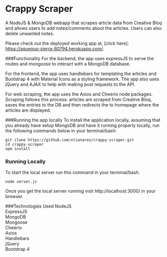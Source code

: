 # Crappy Scraper
A NodeJS & MongoDB webapp that scrapes article data from Creative Bloq and allows users to add notes/comments about the articles. Users can also delete unwanted notes.

Please check out the deployed working app at, [click here]: https://aqueous-sierra-80794.herokuapp.com/.

###Functionality
For the backend, the app uses expressJS to serve the routes and mongoose to interact with a MongoDB database.

For the frontend, the app uses handlebars for templating the articles and Bootstrap 4 with Material Icons as a styling framework. The app also uses jQuery and AJAX to help with making post requests to the API.

For web scraping, the app uses the Axios and Cheerio node packages. Scraping follows this process: articles are scraped from Creative Bloq, saves the entries to the DB and then redirects the to homepage where the articles are displayed.

###Running the app locally
To install the application locally, assuming that you already have setup MongoDB and have it running properly locally, run the following commands below in your terminal/bash:

```
git clone https://github.com/xtianares/crappy-scraper.git
cd crappy-scraper
npm install
```

### Running Locally
To start the local server run this command in your terminal/bash.

```
node server.js
```

Once you get the local server running visit http://localhost:3000/ in your browser.

###Technologies Used
NodeJS\
ExpressJS\
MongoDB\
Mongoose\
Cheerio\
Axios\
Handlebars\
jQuery\
Bootstrap 4

